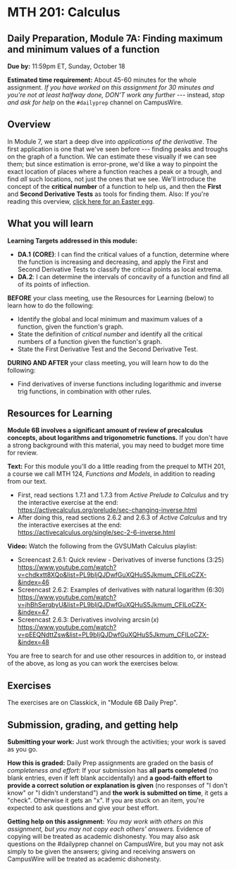 
# MTH 201: Calculus

## Daily Preparation, Module 7A: Finding maximum and minimum values of a function 

**Due by:** 11:59pm ET, Sunday, October 18

**Estimated time requirement:** About 45-60 minutes for the whole assignment. *If you have worked on this assignment for 30 minutes and you're not at least halfway done, DON'T work any further* --- instead, *stop and ask for help* on the `#dailyprep` channel on CampusWire. 

## Overview 

In Module 7, we start a deep dive into *applications of the derivative*. The first application is one that we've seen before --- finding peaks and troughs on the graph of a function. We can estimate these visually if we can see them; but since estimation is error-prone, we'd like a way to pinpoint the exact location of places where a function reaches a peak or a trough, and find *all* such locations, not just the ones that we see. We'll introduce the concept of the **critical number** of a function to help us, and then the **First** and **Second Derivative Tests** as tools for finding them. Also: If you're reading this overview, [click here for an Easter egg](https://docs.google.com/forms/d/e/1FAIpQLSci5k_ZQzsQnTW_knz18WhXtoyNCpbD5EpvjYzzJwUjQ4m__w/viewform). 

## What you will learn 

**Learning Targets addressed in this module:** 

-   **DA.1**  **(CORE)**: I can find the critical values of a function, determine where the function is increasing and decreasing, and apply the First and Second Derivative Tests to classify the critical points as local extrema.
-   **DA.2**: I can determine the intervals of concavity of a function and find all of its points of inflection.


**BEFORE** your class meeting, use the Resources for Learning (below) to learn how to do the following: 

+ Identify the global and local minimum and maximum values of a function, given the function's graph.
+ State the definition of _critical number_ and identify all the critical numbers of a function given the function's graph.
+ State the First Derivative Test and the Second Derivative Test.  

**DURING AND AFTER** your class meeting, you will learn how to do the following: 

+ Find derivatives of inverse functions including logarithmic and inverse trig functions, in combination with other rules. 




## Resources for Learning

**Module 6B involves a significant amount of review of precalculus concepts, about logarithms and trigonometric functions.** If you don't have a strong background with this material, you may need to budget more time for review. 


**Text:** For this module you'll do a little reading from the prequel to MTH 201, a course we call MTH 124, *Functions and Models*, in addition to reading from our text. 

- First, read sections 1.7.1 and 1.7.3 from *Active Prelude to Calculus* and try the interactive exercise at the end: https://activecalculus.org/prelude/sec-changing-inverse.html 
- After doing this, read sections 2.6.2 and 2.6.3 of *Active Calculus* and try the interactive exercises at the end: https://activecalculus.org/single/sec-2-6-inverse.html 


**Video:** Watch the following from the GVSUMath Calculus playlist: 

- Screencast 2.6.1: Quick review - Derivatives of inverse functions (3:25) https://www.youtube.com/watch?v=chdkxtt8XQo&list=PL9bIjQJDwfGuXQHuS5Jkmum_CFILoCZX-&index=46
- Screencast 2.6.2: Examples of derivatives with natural logarithm (6:30) https://www.youtube.com/watch?v=jhBhSerqbyU&list=PL9bIjQJDwfGuXQHuS5Jkmum_CFILoCZX-&index=47
- Screencast 2.6.3: Derivatives involving $\arcsin(x)$ https://www.youtube.com/watch?v=pEEQNdttZsw&list=PL9bIjQJDwfGuXQHuS5Jkmum_CFILoCZX-&index=48

You are free to search for and use other resources in addition to, or instead of the above, as long as you can work the exercises below.


## Exercises

The exercises are on Classkick, in "Module 6B Daily Prep". 

## Submission, grading, and getting help 

**Submitting your work:** Just work through the activities; your work is saved as you go. 

**How this is graded:** Daily Prep assignments are graded on the basis of *completeness and effort*: If your submission has **all parts completed** (no blank entries, even if left blank accidentally) and **a good-faith effort to provide a correct solution or explanation is given** (no responses of "I don't know" or "I didn't understand") and **the work is submitted on time**, it gets a "check". Otherwise it gets an "x". If you are stuck on an item, you're expected to ask questions and give your best effort.  

**Getting help on this assignment:** *You may work with others on this assignment, but you may not copy each others' answers.* Evidence of copying will be treated as academic dishonesty. You may also ask questions on the #dailyprep channel on CampusWire, but you may not ask simply to be given the answers; giving and receiving answers on CampusWire will be treated as academic dishonesty.
<!--stackedit_data:
eyJoaXN0b3J5IjpbMTk5MDY4Mjc5OSwtMjg2MTA1MzA0XX0=
-->